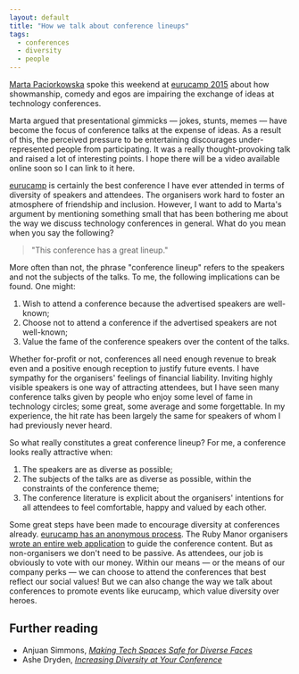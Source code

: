 ```yaml
---
layout: default
title: "How we talk about conference lineups"
tags:
  - conferences
  - diversity
  - people
---
```


[Marta Paciorkowska](http://twitter.com/a_meba) spoke this weekend at
[eurucamp 2015](http://2015.eurucamp.org/speakers/#marta-paciorkowska) about how
showmanship, comedy and egos are impairing the exchange of ideas at technology conferences.

Marta argued that presentational gimmicks &#8212; jokes, stunts, memes &#8212;
have become the focus of conference talks at the expense of ideas. As a result
of this, the perceived pressure to be entertaining discourages under-represented
people from participating. It was a really thought-provoking talk and
raised a lot of interesting points. I hope there will be a video available
online soon so I can link to it here.

[eurucamp](http://eurucamp.org) is certainly the best conference
I have ever attended in terms of diversity of speakers and attendees. The
organisers work hard to foster an atmosphere of friendship and inclusion. However,
I want to add to Marta's argument by mentioning something small that has been
bothering me about the way we discuss technology conferences in general. What
do you mean when you say the following?

> "This conference has a great lineup."

More often than not, the phrase "conference lineup" refers to the speakers and
not the subjects of the talks. To me, the following implications can be found.
One might:

1. Wish to attend a conference because the advertised speakers are well-known;
1. Choose not to attend a conference if the advertised speakers are not
   well-known;
1. Value the fame of the conference speakers over the content of the
   talks.

Whether for-profit or not, conferences all need enough revenue to break even and
a positive enough reception to justify future events. I have sympathy for the
organisers' feelings of financial liability. Inviting highly visible speakers
is one way of attracting attendees, but I have seen many
conference talks given by people who enjoy some level of fame
in technology circles; some great, some average and some forgettable. In my
experience, the hit rate has been largely the same for
speakers of whom I had previously never heard.

So what really constitutes a great conference lineup? For me, a conference looks
really attractive when:

1. The speakers are as diverse as possible;
1. The subjects of the talks are as diverse as possible, within the constraints of the
   conference theme;
1. The conference literature is explicit about the organisers' intentions for
   all attendees to feel comfortable, happy and valued by each other.

Some great steps have been made to encourage diversity at conferences already.
[eurucamp has an anonymous process](https://cfp.eurucamp.org/guide).
The Ruby Manor organisers [wrote an entire web application](http://vestibule.rubymanor.org/the-vestibule-process)
to guide the conference content. But as non-organisers we don't need to be
passive. As attendees, our job is obviously to vote with our
money. Within our means &#8212; or the means of our company perks &#8212; we can
choose to attend the conferences that best reflect our social values! But we can
also change the way we talk about conferences to promote events like eurucamp, which
value diversity over heroes.

## Further reading

* Anjuan Simmons, [*Making Tech Spaces Safe for Diverse Faces*](https://modelviewculture.com/pieces/making-tech-spaces-safe-for-diverse-faces)
* Ashe Dryden, [*Increasing Diversity at Your Conference*](http://www.ashedryden.com/blog/increasing-diversity-at-your-conference)
